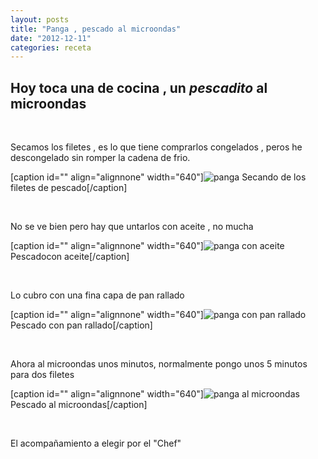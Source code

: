 ```yaml
---
layout: posts
title: "Panga , pescado al microondas"
date: "2012-12-11"
categories: receta
---
```


## Hoy toca una de cocina , un _pescadito_ al microondas

 

Secamos los filetes , es lo que tiene comprarlos congelados , peros he descongelado sin romper la cadena de frio.

\[caption id="" align="alignnone" width="640"\]![panga](images/panga-1.jpg "panga") Secando de los filetes de pescado\[/caption\]

 

No se ve bien pero hay que untarlos con aceite , no mucha

\[caption id="" align="alignnone" width="640"\]![panga con aceite](images/panga-2.jpg "panga") Pescadocon aceite\[/caption\]

 

Lo cubro con una fina capa de pan rallado

\[caption id="" align="alignnone" width="640"\]![panga con pan rallado](images/panga-3.jpg "panga con pan rallado") Pescado con pan rallado\[/caption\]

 

Ahora al microondas unos minutos, normalmente pongo unos 5 minutos para dos filetes

\[caption id="" align="alignnone" width="640"\]![panga al microondas](images/panga-4.jpg "panga al microondas") Pescado al microondas\[/caption\]

 

El acompañamiento a elegir por el "Chef"
